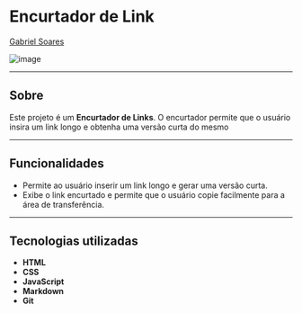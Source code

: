# Encurtador de Link

[Gabriel Soares](https://www.linkedin.com/in/gabriel-soares-3098782b0/)

![image](https://github.com/user-attachments/assets/3f8019fd-a261-4ecf-96bd-c0d481d95177)

---

## Sobre
Este projeto é um **Encurtador de Links**. O encurtador permite que o usuário insira um link longo e obtenha uma versão curta do mesmo

---

## Funcionalidades
- Permite ao usuário inserir um link longo e gerar uma versão curta.
- Exibe o link encurtado e permite que o usuário copie facilmente para a área de transferência.

---

## Tecnologias utilizadas
- **HTML**
- **CSS**
- **JavaScript**
- **Markdown**
- **Git**

